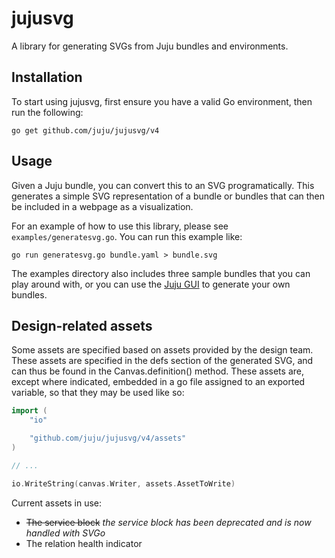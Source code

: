 jujusvg
=======

A library for generating SVGs from Juju bundles and environments.

Installation
------------

To start using jujusvg, first ensure you have a valid Go environment, then run
the following:

    go get github.com/juju/jujusvg/v4

Usage
-----

Given a Juju bundle, you can convert this to an SVG programatically.  This
generates a simple SVG representation of a bundle or bundles that can then be
included in a webpage as a visualization.

For an example of how to use this library, please see `examples/generatesvg.go`.
You can run this example like:

    go run generatesvg.go bundle.yaml > bundle.svg

The examples directory also includes three sample bundles that you can play
around with, or you can use the [Juju GUI](https://demo.jujucharms.com) to
generate your own bundles.

Design-related assets
---------------------

Some assets are specified based on assets provided by the design team. These
assets are specified in the defs section of the generated SVG, and can thus
be found in the Canvas.definition() method.  These assets are, except where
indicated, embedded in a go file assigned to an exported variable, so that they
may be used like so:

```go
import (
	"io"

	"github.com/juju/jujusvg/v4/assets"
)

// ...

io.WriteString(canvas.Writer, assets.AssetToWrite)
```

Current assets in use:

* ~~The service block~~ *the service block has been deprecated and is now handled with SVGo*
* The relation health indicator
